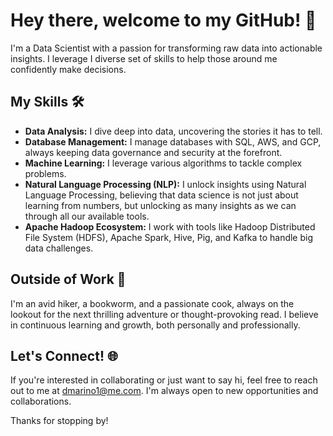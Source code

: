 # Hey there, welcome to my GitHub! 👋

I'm a Data Scientist with a passion for transforming raw data into actionable insights. I leverage I diverse set of skills to help those around me confidently make decisions.

## My Skills 🛠️

- **Data Analysis:** I dive deep into data, uncovering the stories it has to tell.
- **Database Management:** I manage databases with SQL, AWS, and GCP, always keeping data governance and security at the forefront.
- **Machine Learning:** I leverage various algorithms to tackle complex problems.
- **Natural Language Processing (NLP):** I unlock insights using Natural Language Processing, believing that data science is not just about learning from numbers, but unlocking as many insights as we can through all our available tools.
- **Apache Hadoop Ecosystem:** I work with tools like Hadoop Distributed File System (HDFS), Apache Spark, Hive, Pig, and Kafka to handle big data challenges.

## Outside of Work 🌳

I'm an avid hiker, a bookworm, and a passionate cook, always on the lookout for the next thrilling adventure or thought-provoking read. I believe in continuous learning and growth, both personally and professionally.

## Let's Connect! 🌐

If you're interested in collaborating or just want to say hi, feel free to reach out to me at dmarino1@me.com. I'm always open to new opportunities and collaborations.

Thanks for stopping by!
